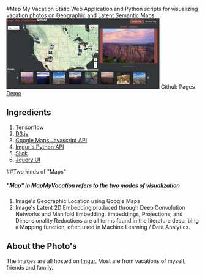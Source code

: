 #Map My Vacation
Static Web Application and Python scripts for visualizing vacation photos on Geographic and Latent Semantic Maps.
<a href="https://nate-russell.github.io/MapMyVacation/"><img src="pics/MapMyVacation.JPG" alt="Drawing" style="width: 400px;"/><a/>
Github Pages [Demo](https://nate-russell.github.io/MapMyVacation/)

## Ingredients
1. [Tensorflow](https://www.tensorflow.org/)
2. [D3.js](https://d3js.org/)
3. [Google Maps Javascript API](https://developers.google.com/maps/documentation/javascript/)
4. [Imgur's Python API](https://apidocs.imgur.com/)
5. [Slick](http://kenwheeler.github.io/slick/)
5. [Jquery UI](https://jqueryui.com/)

##Two kinds of "Maps"
##### "Map" in MapMyVacation refers to the two modes of visualization
1. Image's Geographic Location using Google Maps
2. Image's Latent 2D Embedding produced through Deep Convolution Networks and Manifold Embedding.
Embeddings, Projections, and Dimensionality Reductions are all terms found in the literature describing a Mapping function, often used in Machine Learning / Data Analytics.

## About the Photo's
The images are all hosted on [Imgur](http://imgur.com/user/NateRussell1/submitted). Most are from vacations of myself, friends and family.





